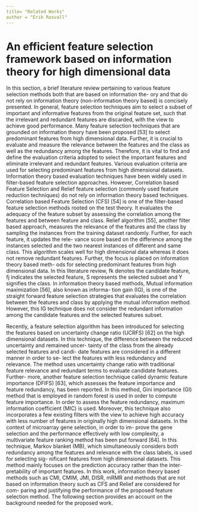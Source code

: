 ```yaml
---
title= "Related Works"
author = "Erik Rosvall"
---
```

# An efficient feature selection framework based on information theory for high dimensional data

In this section, a brief literature review pertaining to various feature selection methods both that are based on information the- ory and that do not rely on information theory (non-information theory based) is concisely presented. In general, feature selection techniques aim to select a subset of important and informative features from the original feature set, such that the irrelevant and redundant features are discarded, with the view to achieve good performance. Many feature selection techniques that are grounded on information theory have been proposed [53] to select predominant features from high dimensional data. Further, it is crucial to evaluate and measure the relevance between the features and the class as well as the redundancy among the features. Therefore, it is vital to find and define the evaluation criteria adopted to select the important features and eliminate irrelevant and redundant features. Various evaluation criteria are used for selecting predominant features from high dimensional datasets. Information theory based evaluation techniques have been widely used in filter-based feature selection approaches. However, Correlation based Feature Selection and Relief feature selection (commonly used feature reduction techniques) do not rely on information theory based techniques. Correlation based Feature Selection (CFS) [54] is one of the filter-based feature selection methods rooted on the test theory. It evaluates the adequacy of the feature subset by assessing the correlation among the features and between feature and class. Relief algorithm [55], another filter based approach, measures the relevance of the features and the class by sampling the instances from the training dataset randomly. Further, for each feature, it updates the rele- vance score based on the difference among the instances selected and the two nearest instances of different and same class. This algorithm scales well for high dimensional data whereas it does not remove redundant features.
Further, the focus is placed on information theory based meth- ods for selecting predominant features from high dimensional data. In this literature review, fk denotes the candidate feature, fj indicates the selected feature, S represents the selected subset and Y signifies the class. In information theory based methods, Mutual information maximization [56], also known as informa- tion gain (IG), is one of the straight forward feature selection strategies that evaluates the correlation between the features and class by applying the mutual information method. However, this IG technique does not consider the redundant information among the candidate features and the selected features subset.

Recently, a feature selection algorithm has been introduced for selecting the features based on uncertainty change ratio (UCRFS) [62] on the high dimensional datasets. In this technique, the difference between the reduced uncertainty and remained uncer- tainty of the class from the already selected features and candi- date features are considered in a different manner in order to se- lect the features with less redundancy and relevance. The method uses uncertainty change ratio with traditional feature relevance and redundant terms to evaluate candidate features. Further- more, another feature selection technique called dynamic feature importance (DFIFS) [63], which assesses the feature importance and feature redundancy, has been reported. In this method, Gini importance (GI) method that is employed in random forest is used in order to compute feature importance. In order to assess the feature redundancy, maximum information coefficient (MIC) is used. Moreover, this technique also incorporates a few existing filters with the view to achieve high accuracy with less number of features in originally high dimensional datasets.
In the context of microarray gene selection, in order to im- prove the gene selection and the performance effectively with low complexity, a multivariate feature ranking method has been put forward [64]. In this technique, Markov blanket (MB), which simultaneously considers both redundancy among the features and relevance with the class labels, is used for selecting sig- nificant features from high dimensional datasets. This method mainly focuses on the prediction accuracy rather than the inter- pretability of important features.
In this work, information theory based methods such as CMI, CMIM, JMI, DISR, mRMR and methods that are not based on information theory such as CFS and Relief are considered for com- paring and justifying the performance of the proposed feature selection method. The following section provides an account on the background needed for the proposed work.
